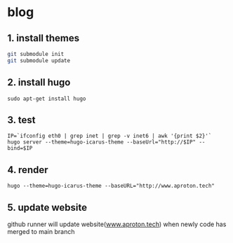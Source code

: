 # blog

## 1. install themes
```bash
git submodule init
git submodule update
```

## 2. install hugo
```
sudo apt-get install hugo
```

## 3. test
```
IP=`ifconfig eth0 | grep inet | grep -v inet6 | awk '{print $2}'`
hugo server --theme=hugo-icarus-theme --baseUrl="http://$IP" --bind=$IP
```

## 4. render
```
hugo --theme=hugo-icarus-theme --baseURL="http://www.aproton.tech"
```

## 5. update website
github runner will update website(www.aproton.tech) when newly code has merged to main branch